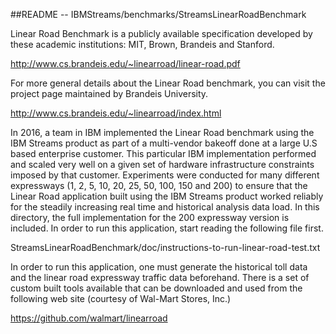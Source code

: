 ##README --  IBMStreams/benchmarks/StreamsLinearRoadBenchmark

Linear Road Benchmark is a publicly available specification developed by these academic institutions: MIT, Brown, Brandeis and Stanford.

http://www.cs.brandeis.edu/~linearroad/linear-road.pdf


For more general details about the Linear Road benchmark, you can visit the project page maintained by Brandeis University.

http://www.cs.brandeis.edu/~linearroad/index.html


In 2016, a team in IBM implemented the Linear Road benchmark using the IBM Streams product as part of a multi-vendor bakeoff done at a large U.S based enterprise customer. This particular IBM implementation performed and scaled very well on a given set of hardware infrastructure constraints imposed by that customer. Experiments were conducted for many different expressways (1, 2, 5, 10, 20, 25, 50, 100, 150 and 200) to ensure that the Linear Road application built using the IBM Streams product worked reliably for the steadily increasing real time and historical analysis data load. In this directory, the full implementation for the 200 expressway version is included. In order to run this application, start reading the following file first.

StreamsLinearRoadBenchmark/doc/instructions-to-run-linear-road-test.txt

In order to run this application, one must generate the historical toll data and the linear road expressway traffic data beforehand. There is a set of custom built tools available that can be downloaded and used from the following web site (courtesy of Wal-Mart Stores, Inc.)

https://github.com/walmart/linearroad





